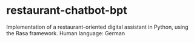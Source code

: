 # restaurant-chatbot-bpt
Implementation of a restaurant-oriented digital assistant in Python, using the Rasa framework. Human language: German
